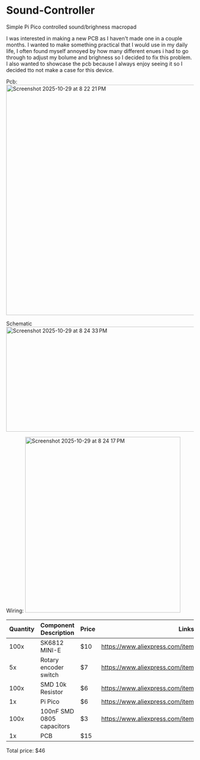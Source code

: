 # Sound-Controller
Simple Pi Pico controlled sound/brighness macropad

I was interested in making a new PCB as I haven't made one in a couple months. I wanted to make something practical that I would use in my daily life, I often found myself annoyed by how many different  enues i had to go through to adjust my bolume and brighness so I decided to fix this problem. I also wanted to showcase the pcb because I always enjoy seeing it so I decided tto not make a case for this device.

Pcb:
<img width="534" height="619" alt="Screenshot 2025-10-29 at 8 22 21 PM" src="https://github.com/user-attachments/assets/2fa051d8-565a-411e-bdae-7fb6f01d5574" />

Schematic
<img width="533" height="282" alt="Screenshot 2025-10-29 at 8 24 33 PM" src="https://github.com/user-attachments/assets/c8ff1ba7-8a63-4f7c-b03a-7c46904a8b7b" />

Wiring:
<img width="417" height="472" alt="Screenshot 2025-10-29 at 8 24 17 PM" src="https://github.com/user-attachments/assets/53566abb-29f8-4ac2-a004-59b52eda5902" />

| Quantity | Component Description                              |Price  |Links                  |
|----------|----------------------------------------------------|-------|-----------------------|
| 100x     | SK6812 MINI-E                                      |$10    |https://www.aliexpress.com/item/1005005193716172.html|
| 5x       | Rotary encoder switch                              |$7     |https://www.aliexpress.com/item/1005003510208490.html|
| 100x     | SMD 10k Resistor                                   |$6     |https://www.aliexpress.com/item/1005006198053993.html|
| 1x       | Pi Pico                                            |$6     |https://www.aliexpress.com/item/1005006403553612.html|
| 100x     | 100nF SMD 0805 capacitors                          |$3     |https://www.aliexpress.com/item/1626652703.html|
| 1x       | PCB                                  |$15    |

Total price: $46


